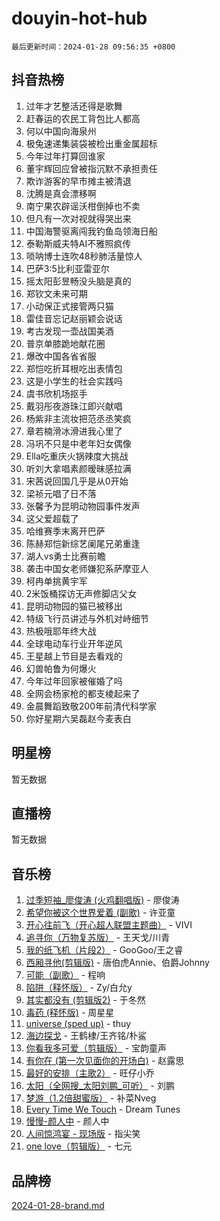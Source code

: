 # douyin-hot-hub

`最后更新时间：2024-01-28 09:56:35 +0800`

## 抖音热榜

1. 过年才艺整活还得是歌舞
1. 赶春运的农民工背包比人都高
1. 何以中国向海泉州
1. 极兔速递集装袋被检出重金属超标
1. 今年过年打算回谁家
1. 董宇辉回应曾被指沉默不承担责任
1. 欺诈游客的早市摊主被清退
1. 沈腾是真会漂移啊
1. 南宁果农辟谣沃柑倒掉也不卖
1. 但凡有一次对视就得哭出来
1. 中国海警驱离闯我钓鱼岛领海日船
1. 泰勒斯威夫特AI不雅照疯传
1. 唢呐博士连吹48秒肺活量惊人
1. 巴萨3:5比利亚雷亚尔
1. 摇太阳彭昱畅没头脑是真的
1. 郑钦文未来可期
1. 小动保正式接管两只猫
1. 雷佳音忘记赵丽颖会说话
1. 考古发现一壶战国美酒
1. 普京单膝跪地献花圈
1. 爆改中国各省省服
1. 郑恺吃折耳根吃出表情包
1. 这是小学生的社会实践吗
1. 虞书欣机场抠手
1. 戴羽彤夜游珠江即兴献唱
1. 杨紫非主流妆把范丞丞笑疯
1. 章若楠滑冰滑进我心里了
1. 冯巩不只是中老年妇女偶像
1. Ella吃重庆火锅辣度大挑战
1. 听刘大拿唱素颜暧昧感拉满
1. 宋茜说回国几乎是从0开始
1. 梁祯元唱了日不落
1. 张馨予为昆明动物园事件发声
1. 这父爱超载了
1. 哈维赛季末离开巴萨
1. 陈赫郑恺新综艺阑尾兄弟重逢
1. 湖人vs勇士比赛前瞻
1. 袭击中国女老师嫌犯系萨摩亚人
1. 柯冉单挑黄宇军
1. 2米饭桶探访无声修脚店父女
1. 昆明动物园的猫已被移出
1. 特级飞行员讲述与外机对峙细节
1. 热极哦耶年终大战
1. 全球电动车行业开年逆风
1. 王星越上节目是去看戏的
1. 幻兽帕鲁为何爆火
1. 今年过年回家被催婚了吗
1. 全网会杨家枪的都支棱起来了
1. 金晨舞蹈致敬200年前清代科学家
1. 你好星期六吴磊赵今麦表白

## 明星榜

暂无数据

## 直播榜

暂无数据

## 音乐榜

1. [过季短袖_廖俊涛 (火鸡翻唱版)](https://sf3-cdn-tos.douyinstatic.com/obj/tos-cn-ve-2774/ogQVJl0tRBKxQgZji7YClFEBrVDeHpPTWfCZbQ) - 廖俊涛
1. [希望你被这个世界爱着 (副歌)](https://sf86-cdn-tos.douyinstatic.com/obj/tos-cn-ve-2774/oUHCmWQfZlE3QQBKBeD8rCFLpJzPgCpImhsxMt) - 许亚童
1. [开心往前飞（开心超人联盟主题曲）](https://sf86-cdn-tos.douyinstatic.com/obj/tos-cn-ve-2774/9d8fb7c82cf1421fb93a9fe925275e0a) - VIVI
1. [追寻你（万物复苏版）](https://sf86-cdn-tos.douyinstatic.com/obj/tos-cn-ve-2774/oYeAZJsbjIDit9APmBg8u6uDUQnHmoCf3gbo74) - 王天戈/川青
1. [我的纸飞机（片段2）](https://sf86-cdn-tos.douyinstatic.com/obj/tos-cn-ve-2774/oM2ZrKcg2CD5AeRB2gkeXOFB1IxAGJdZPazYHf) - GooGoo/王之睿
1. [西厢寻他(剪辑版)](https://sf86-cdn-tos.douyinstatic.com/obj/tos-cn-ve-2774/oUsAVfAQKlRNxEv5qxvIB8o5qmIWUcXbzJKJhw) - 唐伯虎Annie、伯爵Johnny
1. [可能（副歌）](https://sf86-cdn-tos.douyinstatic.com/obj/tos-cn-ve-2774/cde1731888894259b333569393c2fb51) - 程响
1. [陷阱（释怀版）](https://sf86-cdn-tos.douyinstatic.com/obj/tos-cn-ve-2774/oE8C21LeZrzKLDFfQYgMzx4GAIHageG5IzayY7) - Zy/白允y
1. [其实都没有 (剪辑版2)](https://sf86-cdn-tos.douyinstatic.com/obj/tos-cn-ve-2774/oEBNQenHZtBhxYjGgUDQk0BCHTigQafgFlbQ7k) - 于冬然
1. [毒药 (释怀版)](https://sf6-cdn-tos.douyinstatic.com/obj/tos-cn-ve-2774/oYILMEAzspdZBIzy4frJNB8ZHPHWAhiwowd4Ad) - 周星星
1. [universe (sped up)](https://sf86-cdn-tos.douyinstatic.com/obj/tos-cn-ve-2774/oIQnurQLDCsdYeegkM4CKuVb23MZBXtX6QB8bv) - thuy
1. [海边探戈](https://sf3-cdn-tos.douyinstatic.com/obj/tos-cn-ve-2774/os9gE0VQCGqt6VQkZDyBBYvfSDY0QFe3vVmubn) - 王鹤棣/王齐铭/朴鲨
1. [你看我多可爱（剪辑版）](https://sf86-cdn-tos.douyinstatic.com/obj/tos-cn-ve-2774/018d241ee66a4a189b2fa9ea2fe3363d) - 宝韵童声
1. [有你在 (第一次见面你的开场白)](https://sf6-cdn-tos.douyinstatic.com/obj/tos-cn-ve-2774/oAthrQ3ClJBfI57uBoFEgNDYtNCZ0TSYQQfxQ0) - 赵露思
1. [最好的安排（主歌2）](https://sf6-cdn-tos.douyinstatic.com/obj/tos-cn-ve-2774/oMMZX1DuHpMwgoDztBmZswgQnbCeeANZxBHkFY) - 旺仔小乔
1. [太阳（全网搜_太阳刘鹏_可听）](https://sf86-cdn-tos.douyinstatic.com/obj/tos-cn-ve-2774/ogWbyIQnlBFImVbeDocRdCIYtBHlbJXgfZMvgz) - 刘鹏
1. [梦游（1.2倍甜蜜版）](https://sf6-cdn-tos.douyinstatic.com/obj/tos-cn-ve-2774/o4gyAUm8hwufoEABmwVIiQtHsFuGzAEEWtNMzo) - 补菜Nveg
1. [Every Time We Touch](https://sf86-cdn-tos.douyinstatic.com/obj/tos-cn-ve-2774/ogN6lUKQeBBfEVhIOMikG1CcJjugxk1tztZyhP) - Dream Tunes
1. [慢慢-颜人中](https://sf86-cdn-tos.douyinstatic.com/obj/tos-cn-ve-2774/ocjHNfBXdBxQNC8ZGAeoLMFTUgtBg8bkExunDC) - 颜人中
1. [人间惊鸿宴 - 现场版](https://sf86-cdn-tos.douyinstatic.com/obj/tos-cn-ve-2774/osF4mrPePAf2Yv8Wfr5fATCHZwL5h1QiGQAKwz) - 指尖笑
1. [one love（剪辑版）](https://sf86-cdn-tos.douyinstatic.com/obj/tos-cn-ve-2774/o4utbbKzHedACBQ0bkG7ZBgUvDQzbBDnYd1f1k) - 七元

## 品牌榜

[2024-01-28-brand.md](2024-01-28-brand.md)
